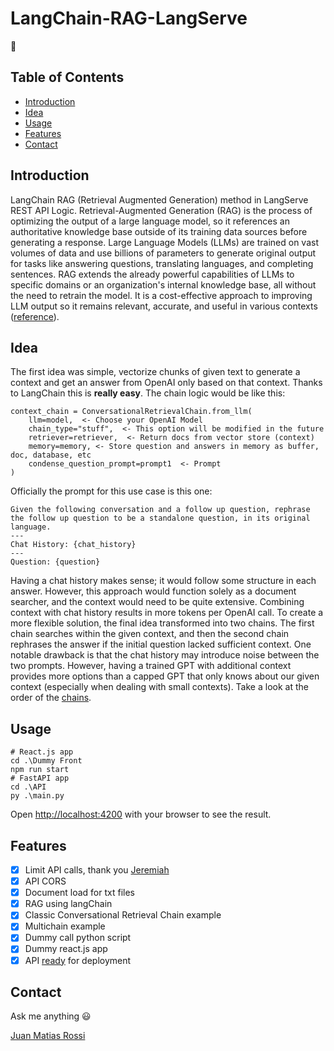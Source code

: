 # LangChain-RAG-LangServe
🦜
## Table of Contents

- [Introduction](#introduction)
- [Idea](#idea)
- [Usage](#usage)
- [Features](#features)
- [Contact](#contact)

## Introduction

LangChain RAG (Retrieval Augmented Generation) method in LangServe REST API Logic. Retrieval-Augmented Generation (RAG) is the process of optimizing the output of a large language model, so it references an authoritative knowledge base outside of its training data sources before generating a response. Large Language Models (LLMs) are trained on vast volumes of data and use billions of parameters to generate original output for tasks like answering questions, translating languages, and completing sentences. RAG extends the already powerful capabilities of LLMs to specific domains or an organization's internal knowledge base, all without the need to retrain the model. It is a cost-effective approach to improving LLM output so it remains relevant, accurate, and useful in various contexts ([reference](https://aws.amazon.com/what-is/retrieval-augmented-generation/)).

## Idea

The first idea was simple, vectorize chunks of given text to generate a context and get an answer from OpenAI only based on that context. Thanks to LangChain this is **really easy**. The chain logic would be like this:

```
context_chain = ConversationalRetrievalChain.from_llm(
    llm=model,  <- Choose your OpenAI Model
    chain_type="stuff",  <- This option will be modified in the future
    retriever=retriever,  <- Return docs from vector store (context)
    memory=memory, <- Store question and answers in memory as buffer, doc, database, etc
    condense_question_prompt=prompt1  <- Prompt
)
```

Officially the prompt for this use case is this one:

```
Given the following conversation and a follow up question, rephrase the follow up question to be a standalone question, in its original language.
---
Chat History: {chat_history}
---
Question: {question}
```

Having a chat history makes sense; it would follow some structure in each answer. However, this approach would function solely as a document searcher, and the context would need to be quite extensive. Combining context with chat history results in more tokens per OpenAI call. To create a more flexible solution, the final idea transformed into two chains. The first chain searches within the given context, and then the second chain rephrases the answer if the initial question lacked sufficient context. One notable drawback is that the chat history may introduce noise between the two prompts. However, having a trained GPT with additional context provides more options than a capped GPT that only knows about our given context (especially when dealing with small contexts). Take a look at the order of the [chains](https://github.com/SchneiderSix/LangChain-RAG-LangServe/blob/main/API/main.py#L116).

## Usage

```
# React.js app
cd .\Dummy Front
npm run start
# FastAPI app
cd .\API
py .\main.py
```

Open [http://localhost:4200](http://localhost:3000) with your browser to see the result.

## Features

- [x] Limit API calls, thank you [Jeremiah ](https://github.com/jeremiahtalamantes/fastapi-rate-limiter?tab=readme-ov-file)
- [x] API CORS
- [x] Document load for txt files
- [x] RAG using langChain
- [x] Classic Conversational Retrieval Chain example
- [x] Multichain example
- [x] Dummy call python script
- [x] Dummy react.js app
- [x] API [ready](https://github.com/SchneiderSix/LangChain-RAG-LangServe/tree/main/API%20Deployment%20Docker%2BPoetry) for deployment

## Contact

Ask me anything :smiley:

[Juan Matias Rossi](https://www.linkedin.com/in/jmrossi6/)
